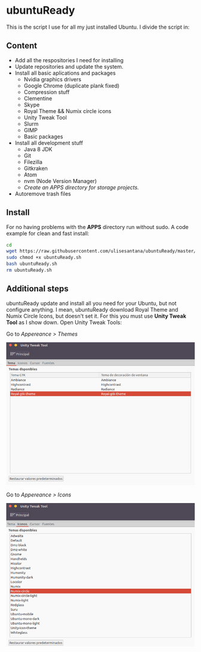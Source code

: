 # ubuntuReady

This is the script I use for all my just installed Ubuntu. I divide the script in:


## Content

- Add all the respositories I need for installing
- Update repositories and update the system.
- Install all basic aplications and packages
  - Nvidia graphics drivers
  - Google Chrome (duplicate plank fixed)
  - Compression stuff
  - Clementine
  - Skype
  - Royal Theme && Numix circle icons
  - Unity Tweak Tool
  - Slurm
  - GIMP
  - Basic packages
- Install all development stuff 
  - Java 8 JDK
  - Git
  - Filezilla
  - Gitkraken
  - Atom
  - nvm (Node Version Manager)
  - *Create an APPS directory for storage projects.*
- Autoremove trash files

## Install

For no having problems with the **APPS** directory run without sudo. A code example for clean and fast install:

```bash
cd
wget https://raw.githubusercontent.com/ulisesantana/ubuntuReady/master/ubuntuReady.sh
sudo chmod +x ubuntuReady.sh
bash ubuntuReady.sh
rm ubuntuReady.sh
```

## Additional steps

ubuntuReady update and install all you need for your Ubuntu, but not configure anything. I mean, ubuntuReady download Royal Theme and Numix Circle Icons, but doesn't set it. For this you must use **Unity Tweak Tool** as I show down. Open Unity Tweak Tools:

Go to *Appereance > Themes*

![Set Royal Theme](https://github.com/ulisesantana/ubuntuReady/raw/master/img/setTheme.png)


Go to *Appereance > Icons*

![Set Numix Circle Icons](https://github.com/ulisesantana/ubuntuReady/raw/master/img/setIcons.png)


